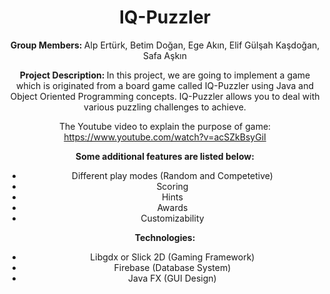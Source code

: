 <header>
    <h1>IQ-Puzzler</h1>
<header>
<b>Group Members: </b>Alp Ertürk, Betim Doğan, Ege Akın, Elif Gülşah Kaşdoğan, Safa Aşkın 

<b> Project Description: </b> In this project, we are going to implement a game which is originated from a board game called IQ-Puzzler using Java and Object Oriented Programming concepts. IQ-Puzzler allows you to deal with various puzzling challenges to achieve.

The Youtube video to explain the purpose of game: https://www.youtube.com/watch?v=acSZkBsyGiI

<b>Some additional features are listed below:</b><br/>
- Different play modes (Random and Competetive) 
- Scoring  
- Hints
- Awards
- Customizability

<b>Technologies: </b><br/>
- Libgdx or Slick 2D (Gaming Framework)
- Firebase (Database System)
- Java FX (GUI Design)


